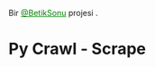 <p>Bir <a style="color:green" href="https://t.me/BetikSonu" target="_blank">@BetikSonu</a> projesi .

<h1>Py Crawl - Scrape</h2>
